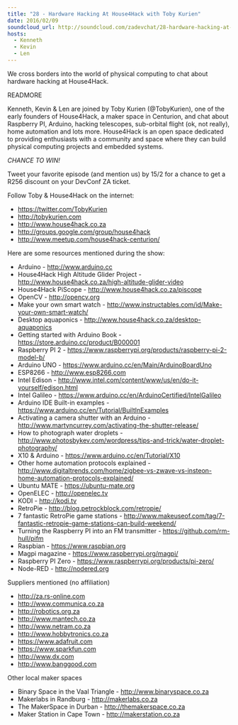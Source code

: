 ```yaml
---
title: "28 - Hardware Hacking At House4Hack with Toby Kurien"
date: 2016/02/09
soundcloud_url: http://soundcloud.com/zadevchat/28-hardware-hacking-at-house4hack
hosts:
  - Kenneth
  - Kevin
  - Len
---
```


We cross borders into the world of physical computing to chat about hardware hacking at House4Hack.

READMORE

Kenneth, Kevin & Len are joined by Toby Kurien (@TobyKurien), one of the early founders of House4Hack, a maker space in Centurion, and chat about Raspberry PI, Arduino, hacking telescopes, sub-orbital flight (ok, not really), home automation and lots more. House4Hack is an open space dedicated to providing enthusiasts with a community and space where they can build physical computing projects and embedded systems.

*CHANCE TO WIN!*

Tweet your favorite episode (and mention us) by 15/2 for a chance to get a R256 discount on your DevConf ZA ticket.

Follow Toby & House4Hack on the internet:

* https://twitter.com/TobyKurien
* http://tobykurien.com
* http://www.house4hack.co.za
* http://groups.google.com/group/house4hack
* http://www.meetup.com/house4hack-centurion/

Here are some resources mentioned during the show:

* Arduino - http://www.arduino.cc
* House4Hack High Altitude Glider Project - http://www.house4hack.co.za/high-altitude-glider-video
* House4Hack PiScope - http://www.house4hack.co.za/piscope
* OpenCV - http://opencv.org
* Make your own smart watch - http://www.instructables.com/id/Make-your-own-smart-watch/
* Desktop aquaponics - http://www.house4hack.co.za/desktop-aquaponics
* Getting started with Arduino Book - https://store.arduino.cc/product/B000001
* Raspberry PI 2 - https://www.raspberrypi.org/products/raspberry-pi-2-model-b/
* Arduino UNO - https://www.arduino.cc/en/Main/ArduinoBoardUno
* ESP8266 - http://www.esp8266.com
* Intel Edison - http://www.intel.com/content/www/us/en/do-it-yourself/edison.html
* Intel Galileo - https://www.arduino.cc/en/ArduinoCertified/IntelGalileo
* Arduino IDE Built-in examples - https://www.arduino.cc/en/Tutorial/BuiltInExamples
* Activating a camera shutter with an Arduino - http://www.martyncurrey.com/activating-the-shutter-release/
* How to photograph water droplets - http://www.photosbykev.com/wordpress/tips-and-trick/water-droplet-photography/
* X10 & Arduino - https://www.arduino.cc/en/Tutorial/X10
* Other home automation protocols explained - http://www.digitaltrends.com/home/zigbee-vs-zwave-vs-insteon-home-automation-protocols-explained/
* Ubuntu MATE - https://ubuntu-mate.org
* OpenELEC - http://openelec.tv
* KODI - http://kodi.tv
* RetroPie - http://blog.petrockblock.com/retropie/
* 7 fantastic RetroPie game stations - http://www.makeuseof.com/tag/7-fantastic-retropie-game-stations-can-build-weekend/
* Turning the Raspberry PI into an FM transmitter - https://github.com/rm-hull/pifm
* Raspbian - https://www.raspbian.org
* Magpi magazine - https://www.raspberrypi.org/magpi/
* Raspberry PI Zero - https://www.raspberrypi.org/products/pi-zero/
* Node-RED - http://nodered.org

Suppliers mentioned (no affiliation)

* http://za.rs-online.com
* http://www.communica.co.za
* http://robotics.org.za
* http://www.mantech.co.za
* http://www.netram.co.za
* http://www.hobbytronics.co.za
* https://www.adafruit.com
* https://www.sparkfun.com
* http://www.dx.com
* http://www.banggood.com

Other local maker spaces

* Binary Space in the Vaal Triangle - http://www.binaryspace.co.za
* Makerlabs in Randburg - http://makerlabs.co.za
* The MakerSpace in Durban - http://themakerspace.co.za
* Maker Station in Cape Town - http://makerstation.co.za
